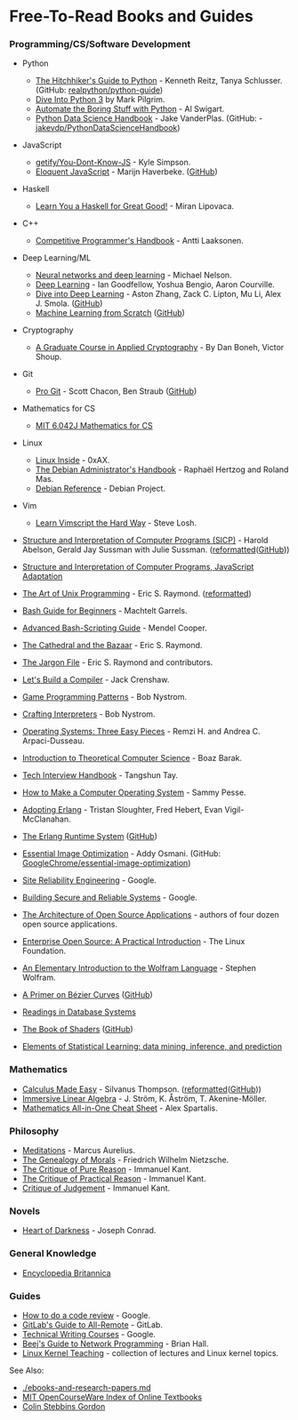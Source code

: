 # Free-To-Read Books and Guides

### Programming/CS/Software Development

- Python

  - [The Hitchhiker's Guide to Python](https://docs.python-guide.org/) - Kenneth Reitz, Tanya Schlusser. (GitHub: [realpython/python-guide](https://github.com/realpython/python-guide))
  - [Dive Into Python 3](https://www.diveinto.org/python3/) by Mark Pilgrim.
  - [Automate the Boring Stuff with Python](https://automatetheboringstuff.com/) - Al Swigart.
  - [Python Data Science Handbook](https://jakevdp.github.io/PythonDataScienceHandbook/) - Jake VanderPlas. (GitHub: - [jakevdp/PythonDataScienceHandbook](https://github.com/jakevdp/PythonDataScienceHandbook))

- JavaScript

  - [getify/You-Dont-Know-JS](https://github.com/getify/You-Dont-Know-JS) - Kyle Simpson.
  - [Eloquent JavaScript](https://eloquentjavascript.net/) - Marijn Haverbeke. ([GitHub](https://github.com/marijnh/Eloquent-JavaScript))

- Haskell

  - [Learn You a Haskell for Great Good!](http://learnyouahaskell.com/) - Miran Lipovaca.

- C++

  - [Competitive Programmer's Handbook](https://github.com/pllk/cphb) - Antti Laaksonen.

- Deep Learning/ML

  - [Neural networks and deep learning](http://neuralnetworksanddeeplearning.com/) - Michael Nelson.
  - [Deep Learning](http://www.deeplearningbook.org/) - Ian Goodfellow, Yoshua Bengio, Aaron Courville.
  - [Dive into Deep Learning](https://d2l.ai/) - Aston Zhang, Zack C. Lipton, Mu Li, Alex J. Smola. ([GitHub](https://github.com/d2l-ai/d2l-en))
  - [Machine Learning from Scratch](https://dafriedman97.github.io/mlbook) ([GitHub](https://github.com/dafriedman97/mlbook))

- Cryptography

  - [A Graduate Course in Applied Cryptography](https://toc.cryptobook.us/) - By Dan Boneh, Victor Shoup.

- Git

  - [Pro Git](https://github.com/progit/progit2) - Scott Chacon, Ben Straub ([GitHub](https://github.com/progit/progit2))

- Mathematics for CS

  - [MIT 6.042J Mathematics for CS](https://ocw.mit.edu/courses/electrical-engineering-and-computer-science/6-042j-mathematics-for-computer-science-spring-2015/readings/MIT6_042JS15_textbook.pdf)

- Linux

  - [Linux Inside](https://0xax.gitbooks.io/linux-insides/) - 0xAX.
  - [The Debian Administrator's Handbook](https://debian-handbook.info/) - Raphaël Hertzog and Roland Mas.
  - [Debian Reference](https://www.debian.org/doc/manuals/debian-reference/) - Debian Project.

- Vim

  - [Learn Vimscript the Hard Way](https://learnvimscriptthehardway.stevelosh.com/) - Steve Losh.

- [Structure and Interpretation of Computer Programs (SICP)](https://mitpress.mit.edu/sites/default/files/sicp/index.html) - Harold Abelson, Gerald Jay Sussman with Julie Sussman. ([reformatted](https://sarabander.github.io/sicp/html/index.xhtml)([GitHub](https://github.com/sarabander/sicp)))
- [Structure and Interpretation of Computer Programs, JavaScript Adaptation](https://source-academy.github.io/sicp/)
- [The Art of Unix Programming](http://catb.org/~esr/writings/taoup/html/) - Eric S. Raymond. ([reformatted](https://www.arp242.net/the-art-of-unix-programming/))
- [Bash Guide for Beginners](https://linux.die.net/Bash-Beginners-Guide/) - Machtelt Garrels.
- [Advanced Bash-Scripting Guide](https://linux.die.net/abs-guide/) - Mendel Cooper.
- [The Cathedral and the Bazaar](http://catb.org/esr/writings/cathedral-bazaar/cathedral-bazaar/index.html) - Eric S. Raymond.
- [The Jargon File](http://www.catb.org/jargon/html/index.html) - Eric S. Raymond and contributors.
- [Let's Build a Compiler](https://compilers.iecc.com/crenshaw/) - Jack Crenshaw.
- [Game Programming Patterns](http://gameprogrammingpatterns.com/) - Bob Nystrom.
- [Crafting Interpreters](https://craftinginterpreters.com/) - Bob Nystrom.
- [Operating Systems: Three Easy Pieces](http://pages.cs.wisc.edu/~remzi/OSTEP/) - Remzi H. and Andrea C. Arpaci-Dusseau.
- [Introduction to Theoretical Computer Science](https://introtcs.org/public/) - Boaz Barak.
- [Tech Interview Handbook](https://yangshun.github.io/tech-interview-handbook/) - Tangshun Tay.
- [How to Make a Computer Operating System](https://github.com/SamyPesse/How-to-Make-a-Computer-Operating-System) - Sammy Pesse.
- [Adopting Erlang](https://adoptingerlang.org/) - Tristan Sloughter, Fred Hebert, Evan Vigil-McClanahan.
- [The Erlang Runtime System](https://blog.stenmans.org/theBeamBook/) ([GitHub](https://github.com/happi/theBeamBook))
- [Essential Image Optimization](https://images.guide/) - Addy Osmani. (GitHub: [GoogleChrome/essential-image-optimization](https://github.com/GoogleChrome/essential-image-optimization))
- [Site Reliability Engineering](https://landing.google.com/sre/sre-book/toc/index.html) - Google.
- [Building Secure and Reliable Systems](https://landing.google.com/sre/static/pdf/SRS.pdf) - Google.
- [The Architecture of Open Source Applications](https://www.aosabook.org/en/index.html) - authors of four dozen open source applications.
- [Enterprise Open Source: A Practical Introduction](https://www.linuxfoundation.org/open-source-management/2018/08/enterprise-open-source-practical-introduction/) - The Linux Foundation.
- [An Elementary Introduction to the Wolfram Language](https://www.wolfram.com/language/elementary-introduction/2nd-ed/index.html) - Stephen Wolfram.
- [A Primer on Bézier Curves](https://pomax.github.io/bezierinfo/) ([GitHub](http://github.com/pomax/BezierInfo-2))
- [Readings in Database Systems](http://www.redbook.io/)
- [The Book of Shaders](https://thebookofshaders.com/) ([GitHub](https://github.com/patriciogonzalezvivo/thebookofshaders))
- [Elements of Statistical Learning: data mining, inference, and prediction](https://web.stanford.edu/~hastie/ElemStatLearn/)

### Mathematics

- [Calculus Made Easy](https://www.gutenberg.org/ebooks/33283) - Silvanus Thompson. ([reformatted](http://calculusmadeeasy.org/)([GitHub](https://github.com/nadvornix/calculus-made-easy)))
- [Immersive Linear Algebra](http://immersivemath.com/ila/tableofcontents.html) - J. Ström, K. Åström, T. Akenine-Möller.
- [Mathematics All-in-One Cheat Sheet](https://ourway.keybase.pub/mathematics_cheat_sheet.pdf) - Alex Spartalis.

### Philosophy

- [Meditations](https://www.gutenberg.org/ebooks/2680) - Marcus Aurelius.
- [The Genealogy of Morals](https://www.gutenberg.org/ebooks/52319) - Friedrich Wilhelm Nietzsche.
- [The Critique of Pure Reason](https://www.gutenberg.org/ebooks/4280) - Immanuel Kant.
- [The Critique of Practical Reason](https://www.gutenberg.org/ebooks/5683) - Immanuel Kant.
- [Critique of Judgement](https://www.gutenberg.org/ebooks/48433) - Immanuel Kant.

### Novels

- [Heart of Darkness](https://www.gutenberg.org/ebooks/526) - Joseph Conrad.

### General Knowledge

- [Encyclopedia Britannica](https://www.britannica.com/)

### Guides

- [How to do a code review](https://google.github.io/eng-practices/review/reviewer/) - Google.
- [GitLab's Guide to All-Remote](https://about.gitlab.com/company/culture/all-remote/guide/) - GitLab.
- [Technical Writing Courses](https://developers.google.com/tech-writing) - Google.
- [Beej's Guide to Network Programming](https://beej.us/guide/bgnet/) - Brian Hall.
- [Linux Kernel Teaching](https://linux-kernel-labs.github.io/refs/heads/master/index.html) - collection of lectures and Linux kernel topics.

See Also:

- [./ebooks-and-research-papers.md](ebooks-and-research-papers.md)
- [MIT OpenCourseWare Index of Online Textbooks](https://ocw.mit.edu/courses/online-textbooks/)
- [Colin Stebbins Gordon](https://csgordon.github.io/books.html)
